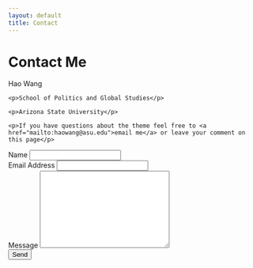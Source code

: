 ```yaml
---
layout: default
title: Contact
---
```


<div id="contact">
  <h1 class="pageTitle">Contact Me</h1>
  <div class="contactContent">
    <p>Hao Wang</p>
    
    <p>School of Politics and Global Studies</p>
  
    <p>Arizona State University</p>
    
    <p>If you have questions about the theme feel free to <a href="mailto:haowang@asu.edu">email me</a> or leave your comment on this page</p>
    
  </div>
  <form action="http://formspree.io/hao.w.nju@gmail.com" method="POST">
    <label for="name">Name</label>    
    <input type="text" id="name" name="name" class="full-width"><br>
    <label for="email">Email Address</label>
    <input type="email" id="email" name="_replyto" class="full-width"><br>
    <label for="message">Message</label>
    <textarea name="message" id="message" cols="30" rows="10" class="full-width"></textarea><br>
    <input type="submit" value="Send" class="button">
  </form>
</div>
